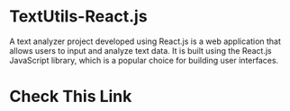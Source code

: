 # TextUtils-React.js
A text analyzer project developed using React.js is a web application that allows users to input and analyze text data. It is built using the React.js JavaScript library, which is a popular choice for building user interfaces.

# Check This Link

